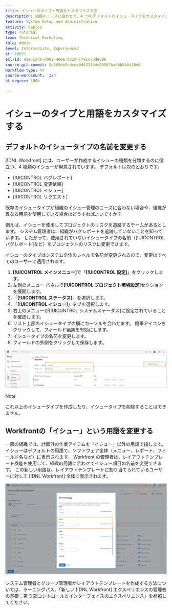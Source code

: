 ```yaml
---
title: イシューのタイプと用語をカスタマイズする
description: 組織のニーズに合わせて、4 つのデフォルトのイシュータイプをカスタマイズし、名前を変更する方法を説明します。
feature: System Setup and Administration
activity: deploy
type: Tutorial
team: Technical Marketing
role: Admin
level: Intermediate, Experienced
kt: 10021
exl-id: d1e5c2d6-b001-4e9e-b72d-c792c70d09e8
source-git-commit: 5d385de5cdcee0d433304c09507ba6bb5b0a10e6
workflow-type: ht
source-wordcount: '320'
ht-degree: 100%

---
```


# イシューのタイプと用語をカスタマイズする

## デフォルトのイシュータイプの名前を変更する

[!DNL Workfront] には、ユーザーが作成するイシューの種類を分類するのに役立つ、4 種類のイシューが用意されています。 デフォルトは次のとおりです。

* [!UICONTROL バグレポート]
* [!UICONTROL 変更依頼]
* [!UICONTROL イシュー]
* [!UICONTROL リクエスト]

既存のイシュータイプが組織のイシュー管理のニーズに合わない場合や、組織が異なる用語を使用している場合はどうすればよいですか？

例えば、イシューを使用してプロジェクトのリスクを追跡するチームがあるとします。 システム管理者は、組織がバグレポートを追跡していないことを知っています。 したがって、使用されていないイシュータイプの名前（[!UICONTROL バグレポート]など）をプロジェクトのリスクに変更できます。

イシューのタイプはシステム全体のレベルで名前が変更されるので、変更はすべてのユーザーに適用されます。

1. **[!UICONTROL メインメニュー]**&#x200B;で「**[!UICONTROL 設定]**」をクリックします。
1. 左側のメニュー パネルで&#x200B;**[!UICONTROL プロジェクト環境設定]**&#x200B;セクションを展開します。
1. 「**[!UICONTROL ステータス]**」を選択します。
1. 「**[!UICONTROL イシュー]**」タブを選択します。
1. 右上のメニューが[!UICONTROL システムステータス]に設定されていることを確認します。
1. リスト上部のイシュータイプの横にカーソルを合わせます。 鉛筆アイコンをクリックして、フィールド編集を有効にします。
1. イシュータイプの名前を変更します。
1. フィールドの外側をクリックして保存します。

![「設定」の[!UICONTROL ステータス]ページにある「イシュー」タブ](assets/admin-fund-issue-types.png)

>[!NOTE]
>
>これ以上のイシュータイプを作成したり、イシュータイプを削除することはできません。

<!---
learn more URLs
Customize default issue types
--->

## Workfrontの「イシュー」という用語を変更する

一部の組織では、計画外の作業アイテムを「イシュー」以外の用語で指します。 イシューはデフォルトの用語で、ソフトウェア全体（メニュー、レポート、フィールド名など）に表示されます。
Workfront の管理者は、レイアウトテンプレート機能を使用して、組織の用語に合わせてイシュー項目の名前を変更できます。 この新しい用語は、レイアウトテンプレートに割り当てられているユーザーに対して [!DNL Workfront] 全体に表示されます。

![[!UICONTROL イシュー]が強調表示された用語ウィンドウ](assets/admin-fund-issue-custom-terminology.png)

<!---
paragraph below needs a hyperlink
--->

システム管理者とグループ管理者がレイアウトテンプレートを作成する方法については、ラーニングパス、「新しい [!DNL Workfront] エクスペリエンスの管理者の基礎：第 3 部コントロールとインターフェイスのエクスペリエンス」を参照してください。

<!---
learn more URLs
Create and manage layout templates
--->
